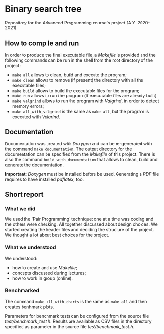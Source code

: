 # Binary search tree 
Repository for the Advanced Programming course's project (A.Y. 2020-2021)

## How to compile and run
In order to produce the final executable file, a *Makefile* is provided
and the following commands can be run in the shell from the root directory
of the project:
- `make all` allows to clean, build and execute the program;
- `make clean` allows to remove (if present) the directory with all the
executable files;
- `make build` allows to build the executable files for the program;
- `make run` allows to run the program (if executable files are already built)
- `make valgrind` allows to run the program with *Valgrind*, in order to detect
  memory errors;
- `make all_with_valgrind` is the same as `make all`, but the program is executed
  with *Valgrind*.



## Documentation
Documentation was created with *Doxygen* and can be re-generated with the
command `make documentation`.
The output directory for the documentation can be specified from the *Makefile*
of this project.
There is also the command `build_with_documentation` that allows to clean, build and generate the documentation.

**Important**: *Doxygen* must be installed before be used. Generating a *PDF*
file requires to have installed *pdflatex*, too.



## Short report

### What we did
We used the 'Pair Programming' technique: one at a time was coding and the others
were checking. All together discussed about design choices.
We started creating the header files and deciding the structure of the project.
We thought a lot about best choices for the project.

### What we understood
We understood:
- how to create and use *Makefile*;
- concepts discussed during lectures;
- how to work in group (online).

### Benchmarked
The command `make all_with_charts` is the same as `make all` and then creates benhmark plots.

Parameters for benchmark tests can be configured from the source file
*test/benchmark_test.h*. Results are available as CSV files in
the directory specified as parameter in the source file *test/benchmark_test.h*. 